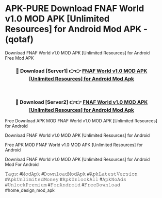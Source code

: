 # APK-PURE Download FNAF World v1.0 MOD APK [Unlimited Resources] for Android Mod APK - (qotaf)
Download FNAF World v1.0 MOD APK [Unlimited Resources] for Android Free Mod APK

<div align="center">
<h3>🔴 Download [Server1] 👉👉 <a href="https://apk-comot.site?title=FNAF_World_v1.0_MOD_APK_[Unlimited_Resources]_for_Android">FNAF World v1.0 MOD APK [Unlimited Resources] for Android Mod Apk</a></h3><br>

<h3>🔴 Download [Server2] 👉👉 <a href="https://apk-comot.site?title=FNAF_World_v1.0_MOD_APK_[Unlimited_Resources]_for_Android">FNAF World v1.0 MOD APK [Unlimited Resources] for Android Mod Apk</a></h3>
</div>


Free Download APK MOD FNAF World v1.0 MOD APK [Unlimited Resources] for Android

Download FNAF World v1.0 MOD APK [Unlimited Resources] for Android 

Free APK MOD FNAF World v1.0 MOD APK [Unlimited Resources] for Android 

Download FNAF World v1.0 MOD APK [Unlimited Resources] for Android Mod For Android

𝚃𝚊𝚐𝚜: #𝙼𝚘𝚍𝙰𝚙𝚔 #𝙳𝚘𝚠𝚗𝚕𝚘𝚊𝚍𝙼𝚘𝚍𝙰𝚙𝚔 #𝙰𝚙𝚔𝙻𝚊𝚝𝚎𝚜𝚝𝚅𝚎𝚛𝚜𝚒𝚘𝚗 #𝙰𝚙𝚔𝚄𝚗𝚕𝚒𝚖𝚒𝚝𝚎𝚍𝙼𝚘𝚗𝚎𝚢 #𝙰𝚙𝚔𝚄𝚗𝚕𝚘𝚌𝚔𝙰𝚕𝚕 #𝙰𝚙𝚔𝙽𝚘𝙰𝚍𝚜 #𝚄𝚗𝚕𝚘𝚌𝚔𝙿𝚛𝚎𝚖𝚒𝚞𝚖 #𝙵𝚘𝚛𝙰𝚗𝚍𝚛𝚘𝚒𝚍 #𝙵𝚛𝚎𝚎𝙳𝚘𝚠𝚗𝚕𝚘𝚊𝚍 #home_design_mod_apk